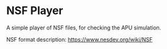 # NSF Player

A simple player of NSF files, for checking the APU simulation.

NSF format description: https://www.nesdev.org/wiki/NSF
